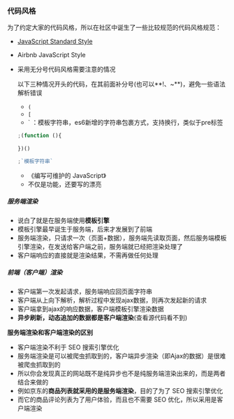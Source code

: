 ### 代码风格

为了约定大家的代码风格，所以在社区中诞生了一些比较规范的代码风格规范：

- [JavaScript Standard Style](https://standardjs.com/)

- Airbnb JavaScript Style

- 采用无分号代码风格需要注意的情况

  以下三种情况开头的代码，在其前面补分号(也可以**!、~**)，避免一些语法解析错误

  + `(`
  + `[`
  + ` ：模板字符串，es6新增的字符串包裹方式，支持换行，类似于pre标签

  ```javascript
  ;(function (){
      
  })()
  
  ;`模板字符串`
  ```

  

  + 《编写可维护的 JavaScript》
  + 不仅是功能，还要写的漂亮

##### 服务端渲染

- 说白了就是在服务端使用**模板引擎**
- 模板引擎最早诞生于服务端，后来才发展到了前端
- 服务端渲染，只请求一次（页面+数据），服务端先读取页面，然后服务端模板引擎渲染，在发送给客户端之前，服务端就已经把渲染处理了
- 客户端响应的直接就是渲染结果，不需再做任何处理

##### 前端（客户端）渲染

+ 客户端第一次发起请求，服务端响应回页面字符串
+ 客户端从上向下解析，解析过程中发现ajax数据，则再次发起新的请求
+ 客户端拿到ajax的响应数据，客户端模板引擎渲染数据
+ **异步刷新，动态追加的数据都是客户端渲染**(查看源代码看不到)

**服务端渲染和客户端渲染的区别**

+ 客户端渲染不利于 SEO 搜索引擎优化
+ 服务端渲染是可以被爬虫抓取到的，客户端异步渲染（即Ajax的数据）是很难被爬虫抓取到的
+ 所以你会发现真正的网站既不是纯异步也不是纯服务端渲染出来的，而是两者结合来做的
+ 例如京东的**商品列表就采用的是服务端渲染**，目的了为了 SEO 搜索引擎优化
+ 而它的商品评论列表为了用户体验，而且也不需要 SEO 优化，所以采用是客户端渲染

